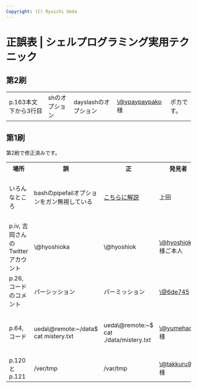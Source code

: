 ```yaml
---
Copyright: (C) Ryuichi Ueda
---
```



# 正誤表 | シェルプログラミング実用テクニック
<h2>第2刷</h2>

<table>
 <tr>
 <td>p.163本文下から3行目</td>
 <td>shのオプション</td>
 <td>dayslashのオプション</td>
 <td><a href="https://twitter.com/ypaypaypako" target="_blank">\@ypaypaypako</a> 様</td>
 <td>ポカです。</td>
 </tr>
</table>

<h2>第1刷</h2>

第2刷で修正済みです。

<table>
 <tr><th>場所</th><th>誤</th><th>正</th><th>発見者</th><th>備考</ht></tr>
 <tr>
 <td>いろんなところ</td>
 <td>bashのpipefailオプションをガン無視している</td>
 <td><a href="http://blog.ueda.asia/?p=5953" target="_blank">こちらに解説</a></td>
 <td>上田</td>
 <td>すいません。存在を見落としておりました。</td>
 </tr>
 <tr>
 <td>p.iv, 吉岡さんのTwitterアカウント</td>
 <td>\@hyoshioka</td>
 <td>\@hyoshiok</td>
 <td><a href="https://twitter.com/hyoshiok" target="_blank">\@hyoshiok</a> 様ご本人</td>
 <td>ゴメンナサイゴメンナサイ！！！</td>
 </tr>
 <tr>
 <td>p.26, コードのコメント</td>
 <td>パーシッション</td>
 <td>パーミッション</td>
 <td><a href="https://twitter.com/6de745" target="_blank">\@6de745</a> 様</td>
 <td></td>
 </tr>
 <tr>
 <td>p.64, コード</td>
 <td>ueda\@remote:~/data$ cat mistery.txt</td>
 <td>ueda\@remote:~$ cat ./data/mistery.txt</td>
 <td><a href="https://twitter.com/yumehachi" target="_blank">\@yumehachi</a> 様</td>
 <td>ディレクトリが瞬間移動してましたね・・・</td>
 </tr>
 <tr>
 <td>p.120とp.121</td>
 <td>/ver/tmp</td>
 <td>/var/tmp</td>
 <td><a href="https://twitter.com/takkuru98" target="_blank">\@takkuru98</a> 様</td>
 <td></td>
 </tr>
</table>
